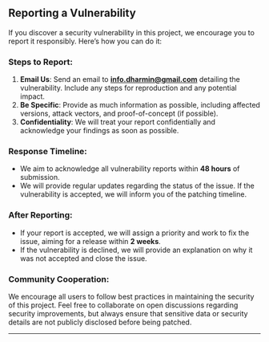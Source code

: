 ## Reporting a Vulnerability

If you discover a security vulnerability in this project, we encourage you to report it responsibly. Here’s how you can do it:

### Steps to Report:
1. **Email Us**: Send an email to **info.dharmin@gmail.com** detailing the vulnerability. Include any steps for reproduction and any potential impact.
2. **Be Specific**: Provide as much information as possible, including affected versions, attack vectors, and proof-of-concept (if possible).
3. **Confidentiality**: We will treat your report confidentially and acknowledge your findings as soon as possible.
  
### Response Timeline:
- We aim to acknowledge all vulnerability reports within **48 hours** of submission.
- We will provide regular updates regarding the status of the issue. If the vulnerability is accepted, we will inform you of the patching timeline.

### After Reporting:
- If your report is accepted, we will assign a priority and work to fix the issue, aiming for a release within **2 weeks**.
- If the vulnerability is declined, we will provide an explanation on why it was not accepted and close the issue.

### Community Cooperation:
We encourage all users to follow best practices in maintaining the security of this project. Feel free to collaborate on open discussions regarding security improvements, but always ensure that sensitive data or security details are not publicly disclosed before being patched.

---

